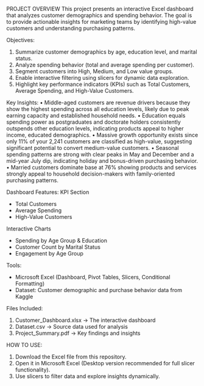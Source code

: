 PROJECT OVERVIEW
This project presents an interactive Excel dashboard that analyzes customer demographics and spending behavior. The goal is to provide actionable insights for marketing teams by identifying high-value customers and understanding purchasing patterns.

Objectives:
1. Summarize customer demographics by age, education level, and marital status.
2. Analyze spending behavior (total and average spending per customer).
3. Segment customers into High, Medium, and Low value groups.
4. Enable interactive filtering using slicers for dynamic data exploration.
5. Highlight key performance indicators (KPIs) such as Total Customers, Average Spending, and High-Value Customers.

Key Insights:
•	Middle-aged customers are revenue drivers because they show the highest spending across all education levels, likely due to peak earning capacity and established household needs.
•	Education equals spending power as postgraduates and doctorate holders consistently outspends other education levels, indicating products appeal to higher income, educated demographics.
•	Massive growth opportunity exists since only 11% of your 2,241 customers are classified as high-value, suggesting significant potential to convert medium-value customers.
•	Seasonal spending patterns are strong with clear peaks in May and December and a mid-year July dip, indicating holiday and bonus-driven purchasing behavior.
•	Married customers dominate base at 76% showing products and services strongly appeal to household decision-makers with family-oriented purchasing patterns.


Dashboard Features:
KPI Section
- Total Customers
- Average Spending
- High-Value Customers

Interactive Charts
- Spending by Age Group & Education
- Customer Count by Marital Status
- Engagement by Age Group

Tools:
- Microsoft Excel (Dashboard, Pivot Tables, Slicers, Conditional Formatting)
- Dataset: Customer demographic and purchase behavior data from Kaggle

Files Included:
1. Customer_Dashboard.xlsx → The interactive dashboard
2. Dataset.csv → Source data used for analysis
3. Project_Summary.pdf → Key findings and insights

HOW TO USE:
1. Download the Excel file from this repository.
2. Open it in Microsoft Excel (Desktop version recommended for full slicer functionality).
3. Use slicers to filter data and explore insights dynamically.
